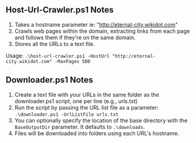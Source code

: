 
## Host-Url-Crawler.ps1 Notes

1. Takes a hostname parameter ie: "http://eternal-city.wikidot.com"
2. Crawls web pages within the domain, extracting links from each page and follows them if they're on the same domain.
3. Stores all the URLs to a text file.

Usage: 
`.\host-url-crawler.ps1 -HostUrl "http://eternal-city.wikidot.com" -MaxPages 500`

## Downloader.ps1 Notes

1. Create a text file with your URLs in the same folder as the downloader.ps1 script, one per line (e.g., urls.txt)
2. Run the script by passing the URL list file as a parameter: `.\downloader.ps1 -UrlListFile urls.txt`
3. You can optionally specify the location of the base directory with the `BaseOutputDir` parameter. It defaults to `.\downloads`.
4. Files will be downloaded into folders using each URL's hostname.